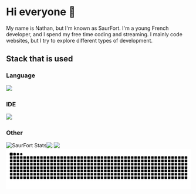 # Hi everyone 👋
My name is Nathan, but I'm known as SaurFort. I'm a young French developer, and I spend my free time coding and streaming.
I mainly code websites, but I try to explore different types of development.

## Stack that is used

### Language
<img src="https://skillicons.dev/icons?i=html,css,js,php,java,svelte,mysql,md,py" />

### IDE
<img src="https://skillicons.dev/icons?i=vscode,idea" />

### Other
<img src="https://skillicons.dev/icons?i=discord,godot" />



<img align="left" alt="SaurFort Stats" src="https://github-readme-stats.vercel.app/api?username=SaurFort&show_icons=true&count_private=true&title_color=ecfffd&text_color=0a8cf2&icon_color=bf3aff&border_color=161b22&bg_color=0d1117#gh-dark-mode-only" />
<img src="https://github-readme-stats.vercel.app/api/top-langs/?username=SaurFort&count_private=true&title_color=ecfffd&text_color=0a8cf2&icon_color=bf3aff&border_color=161b22&bg_color=0d1117&langs_count=10" />
<picture>
  <img src="https://raw.githubusercontent.com/SaurFort/SaurFort/refs/heads/output/github-contribution-grid-snake-dark.svg">
</picture>
